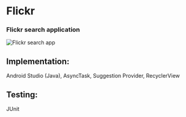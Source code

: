 # Flickr

### Flickr search application

![Flickr search app](https://user-images.githubusercontent.com/25903137/117722413-506cd600-b1e1-11eb-81fa-e4e8ef0439a4.gif)

## Implementation:
Android Studio (Java), AsyncTask, Suggestion Provider, RecyclerView

## Testing: 
JUnit

